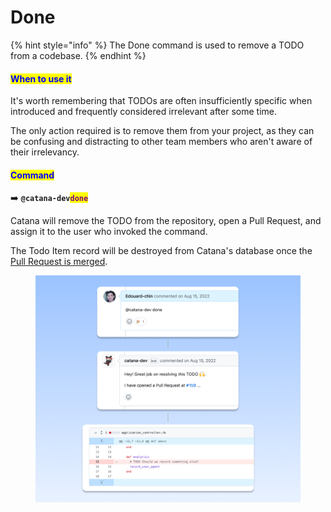 # Done

{% hint style="info" %}
The Done command is used to remove a TODO from a codebase.
{% endhint %}

#### <mark style="color:blue;">When to use it</mark>

It's worth remembering that TODOs are often insufficiently specific when introduced and frequently considered irrelevant after some time.

The only action required is to remove them from your project, as they can be confusing and distracting to other team members who aren't aware of their irrelevancy.

#### <mark style="color:blue;">Command</mark>

➡️  **`@catana-dev`**<mark style="color:purple;">**`done`**</mark>

Catana will remove the TODO from the repository, open a Pull Request, and assign it to the user who invoked the command.

The Todo Item record will be destroyed from Catana's database once the [Pull Request is merged](../core-concepts/create-update-and-delete.md).

<figure><img src="../.gitbook/assets/done-command.png" alt="" width="563"><figcaption></figcaption></figure>

